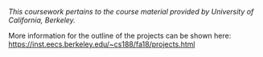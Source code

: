 *This coursework pertains to the course material provided by University of California, Berkeley.*

More information for the outline of the projects can be shown here: https://inst.eecs.berkeley.edu/~cs188/fa18/projects.html
